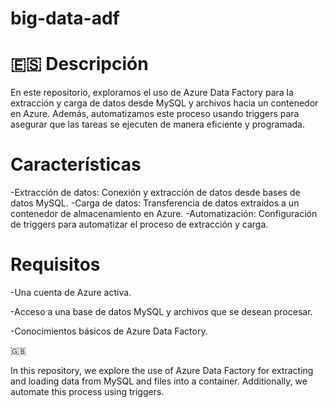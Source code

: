 # big-data-adf
<h1>🇪🇸 Descripción</h1>
<p>En este repositorio, exploramos el uso de Azure Data Factory para la extracción y carga de datos desde MySQL y archivos hacia un contenedor en Azure. Además, automatizamos este proceso usando triggers para asegurar que las tareas se ejecuten de manera eficiente y programada.</p>

<h1>Características</h1>
-Extracción de datos: Conexión y extracción de datos desde bases de datos MySQL.
-Carga de datos: Transferencia de datos extraídos a un contenedor de almacenamiento en Azure.
-Automatización: Configuración de triggers para automatizar el proceso de extracción y carga.

<h1>Requisitos</h1>
-Una cuenta de Azure activa.

-Acceso a una base de datos MySQL y archivos que se desean procesar.

-Conocimientos básicos de Azure Data Factory.

🇬🇧
<p>In this repository, we explore the use of Azure Data Factory for extracting and loading data from MySQL and files into a container. Additionally, we automate this process using triggers.</p>
